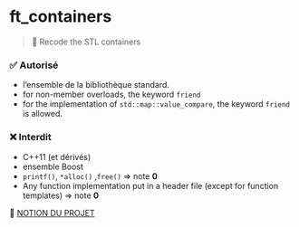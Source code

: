 # ft_containers

> 📖 Recode the STL containers

###  ✅ Autorisé
* l’ensemble de la bibliothèque standard.
* for non-member overloads, the keyword `friend`
* for the implementation of `std::map::value_compare`, the keyword `friend` is allowed.

### ❌ Interdit
* C++11 (et dérivés)
* ensemble Boost
* `printf()`, `*alloc()` ,`free()`  ⇒ note **0**
* Any function implementation put in a header file (except for function templates) ⇒ note **0**

🧠 [NOTION DU PROJET](https://elated-porpoise-8e6.notion.site/FT_CONTAINERS-82123473ce6f4865acda0966b8196993)
